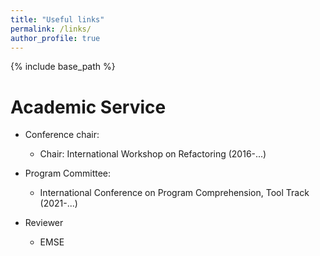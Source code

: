 ```yaml
---
title: "Useful links"
permalink: /links/
author_profile: true
---
```


{% include base_path %}


Academic Service
======


* Conference chair:
  * Chair: International Workshop on Refactoring (2016-...)

* Program Committee:
  * International Conference on Program Comprehension, Tool Track (2021-...)
* Reviewer
  * EMSE

